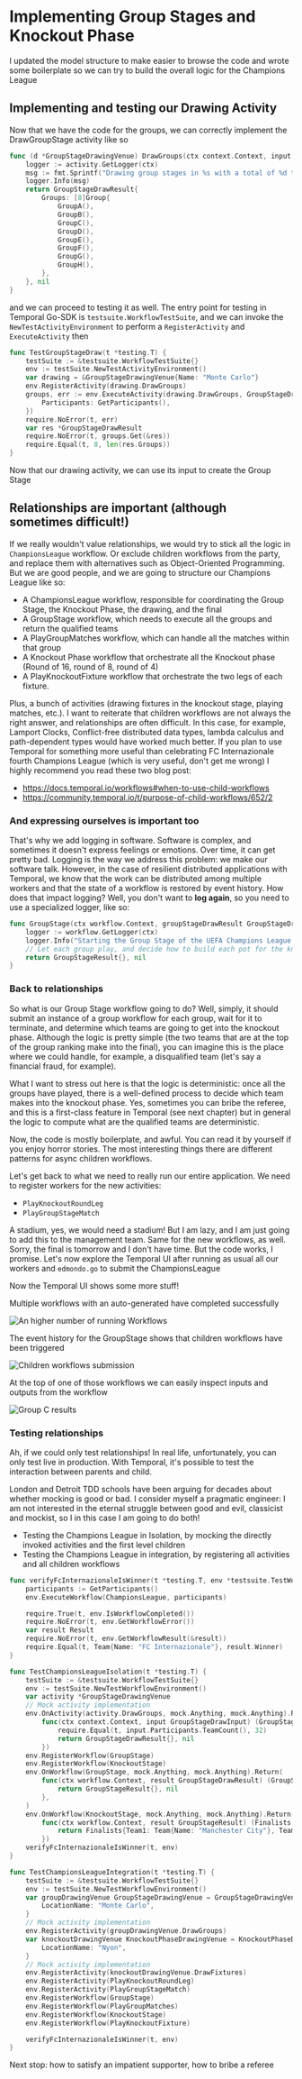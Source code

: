 # Implementing Group Stages and Knockout Phase

I updated the model structure to make easier to browse the code and wrote some boilerplate so we can try to build the
overall logic for the Champions League


## Implementing and testing our Drawing Activity

Now that we have the code for the groups, we can correctly implement the DrawGroupStage activity like so

```go
func (d *GroupStageDrawingVenue) DrawGroups(ctx context.Context, input GroupStageDrawInput) (GroupStageDrawResult, error) {
	logger := activity.GetLogger(ctx)
	msg := fmt.Sprintf("Drawing group stages in %s with a total of %d teams", d.Name, input.Participants.TeamCount())
	logger.Info(msg)
	return GroupStageDrawResult{
		Groups: [8]Group{
			GroupA(),
			GroupB(),
			GroupC(),
			GroupD(),
			GroupE(),
			GroupF(),
			GroupG(),
			GroupH(),
		},
	}, nil
}
```

and we can proceed to testing it as well. The entry point for testing in Temporal Go-SDK is `testsuite.WorkflowTestSuite`,
and we can invoke the `NewTestActivityEnvironment` to perform a `RegisterActivity` and `ExecuteActivity` then


```go
func TestGroupStageDraw(t *testing.T) {
	testSuite := &testsuite.WorkflowTestSuite{}
	env := testSuite.NewTestActivityEnvironment()
	var drawing = &GroupStageDrawingVenue{Name: "Monte Carlo"}
	env.RegisterActivity(drawing.DrawGroups)
	groups, err := env.ExecuteActivity(drawing.DrawGroups, GroupStageDrawInput{
		Participants: GetParticipants(),
	})
	require.NoError(t, err)
	var res *GroupStageDrawResult
	require.NoError(t, groups.Get(&res))
	require.Equal(t, 8, len(res.Groups))
}
```

Now that our drawing activity, we can use its input to create the Group Stage

## Relationships are important (although sometimes difficult!)

If we really wouldn't value relationships, we would try to stick all the logic in `ChampionsLeague` workflow. Or exclude
children workflows from the party, and replace them with alternatives such as Object-Oriented Programming. But we are
good people, and we are going to structure our Champions League like so:
- A ChampionsLeague workflow, responsible for coordinating the Group Stage, the Knockout Phase, the drawing, and the final
- A GroupStage workflow, which needs to execute all the groups and return the qualified teams
- A PlayGroupMatches workflow, which can handle all the matches within that group
- A Knockout Phase workflow that orchestrate all the Knockout phase (Round of 16, round of 8, round of 4)
- A PlayKnockoutFixture workflow that orchestrate the two legs of each fixture.

Plus, a bunch of activities (drawing fixtures in the knockout stage, playing matches, etc.).  I want to reiterate that children workflows are not always the right answer, and relationships are often difficult. In this case, for example, Lamport 
Clocks, Conflict-free distributed data types, lambda calculus and path-dependent types would have worked much better. 
If you plan to use Temporal for something more useful than celebrating FC Internazionale fourth Champions League (which 
is very useful, don't get me wrong) I highly recommend you read these two blog post:
- https://docs.temporal.io/workflows#when-to-use-child-workflows
- https://community.temporal.io/t/purpose-of-child-workflows/652/2

### And expressing ourselves is important too

That's why we add logging in software. Software is complex, and sometimes it doesn't express feelings or emotions. Over
time, it can get pretty bad. Logging is the way we address this problem: we make our software talk. However, in the case
of resilient distributed applications with Temporal, we know that the work can be distributed among multiple workers and
that the state of a workflow is restored by event history. How does that impact logging? Well, you don't want to 
**log again**, so you need to use a specialized logger, like so:

```go
func GroupStage(ctx workflow.Context, groupStageDrawResult GroupStageDrawResult) (GroupStageResult, error) {
    logger := workflow.GetLogger(ctx)
    logger.Info("Starting the Group Stage of the UEFA Champions League 2022/2023")
    // Let each group play, and decide how to build each pot for the knockout phase drawing
    return GroupStageResult{}, nil
}
```

### Back to relationships 

So what is our Group Stage workflow going to do? Well, simply, it should submit an instance of a group workflow for each
group, wait for it to terminate, and determine which teams are going to get into the knockout phase. Although the logic
 is pretty simple (the two teams that are at the top of the group ranking make into the final), you can imagine this
is the place where we could handle, for example, a disqualified team (let's say a financial fraud, for example).

What I want to stress out here is that the logic is deterministic: once all the groups have played, 
there is a well-defined process to decide which team makes into the knockout phase. Yes, sometimes you can bribe the
referee, and this is a first-class feature in Temporal (see next chapter) but in general the logic to compute what are
the qualified teams are deterministic.

Now, the code is mostly boilerplate, and awful. You can read it by yourself if you enjoy horror stories. The most 
interesting things there are different patterns for async children workflows.

Let's get back to what we need to really run our entire application. We need to register workers for the new activities:
- `PlayKnockoutRoundLeg`
- `PlayGroupStageMatch`

A stadium, yes, we would need a stadium! But I am lazy, and I am just going to add this to the management team.
Same for the new workflows, as well. Sorry, the final is tomorrow and I don't have time. But the code works, I promise.
Let's now explore the Temporal UI after running as usual all our workers and `edmondo.go` to submit the ChampionsLeague

Now the Temporal UI shows some more stuff!

Multiple workflows with an auto-generated have completed successfully

![An higher number of running Workflows](../assets/chapter3/workflows.png)

The event history for the GroupStage shows that children workflows have been triggered

![Children workflows submission](../assets/chapter3/childworkflows.png)

At the top of one of those workflows we can easily inspect inputs and outputs from the workflow

![Group C results](../assets/chapter3/results.png)


### Testing relationships

Ah, if we could only test relationships! In real life, unfortunately, you can only test live in production.
With Temporal, it's possible to test the interaction between parents and child.

London and Detroit TDD schools have been arguing for decades about whether mocking is good or bad. I consider myself
a pragmatic engineer: I am not interested in the eternal struggle between good and evil, classicist and mockist, so I
in this case I am going to do both!

- Testing the Champions League in Isolation, by mocking the directly invoked activities and the first level children
- Testing the Champions League in integration, by registering all activities and all children workflows


```go
func verifyFcInternazionaleIsWinner(t *testing.T, env *testsuite.TestWorkflowEnvironment) {
	participants := GetParticipants()
	env.ExecuteWorkflow(ChampionsLeague, participants)

	require.True(t, env.IsWorkflowCompleted())
	require.NoError(t, env.GetWorkflowError())
	var result Result
	require.NoError(t, env.GetWorkflowResult(&result))
	require.Equal(t, Team{Name: "FC Internazionale"}, result.Winner)
}

func TestChampionsLeagueIsolation(t *testing.T) {
	testSuite := &testsuite.WorkflowTestSuite{}
	env := testSuite.NewTestWorkflowEnvironment()
	var activity *GroupStageDrawingVenue
	// Mock activity implementation
	env.OnActivity(activity.DrawGroups, mock.Anything, mock.Anything).Return(
		func(ctx context.Context, input GroupStageDrawInput) (GroupStageDrawResult, error) {
			require.Equal(t, input.Participants.TeamCount(), 32)
			return GroupStageDrawResult{}, nil
		})
	env.RegisterWorkflow(GroupStage)
	env.RegisterWorkflow(KnockoutStage)
	env.OnWorkflow(GroupStage, mock.Anything, mock.Anything).Return(
		func(ctx workflow.Context, result GroupStageDrawResult) (GroupStageResult, error) {
			return GroupStageResult{}, nil
		},
	)
	env.OnWorkflow(KnockoutStage, mock.Anything, mock.Anything).Return(
		func(ctx workflow.Context, result GroupStageResult) (Finalists, error) {
			return Finalists{Team1: Team{Name: "Manchester City"}, Team2: Team{Name: "FC Internazionale"}}, nil
		})
	verifyFcInternazionaleIsWinner(t, env)
}

func TestChampionsLeagueIntegration(t *testing.T) {
	testSuite := &testsuite.WorkflowTestSuite{}
	env := testSuite.NewTestWorkflowEnvironment()
	var groupDrawingVenue GroupStageDrawingVenue = GroupStageDrawingVenue{
		LocationName: "Monte Carlo",
	}
	// Mock activity implementation
	env.RegisterActivity(groupDrawingVenue.DrawGroups)
	var knockoutDrawingVenue KnockoutPhaseDrawingVenue = KnockoutPhaseDrawingVenue{
		LocationName: "Nyon",
	}
	// Mock activity implementation
	env.RegisterActivity(knockoutDrawingVenue.DrawFixtures)
	env.RegisterActivity(PlayKnockoutRoundLeg)
	env.RegisterActivity(PlayGroupStageMatch)
	env.RegisterWorkflow(GroupStage)
	env.RegisterWorkflow(PlayGroupMatches)
	env.RegisterWorkflow(KnockoutStage)
	env.RegisterWorkflow(PlayKnockoutFixture)

	verifyFcInternazionaleIsWinner(t, env)
}

```

Next stop: how to satisfy an impatient supporter, how to bribe a referee